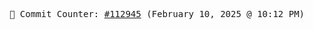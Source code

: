 <p align="center">
    <samp>
        📮 Commit Counter: <a href="https://github.com/Javascript-void0/Javascript-void0/commits/main">#112945</a> (February 10, 2025 @ 10:12 PM)
    </samp>
</p>